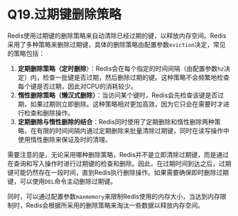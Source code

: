 # Q19.过期键删除策略

Redis使用过期键的删除策略来自动清除已经过期的键，以释放内存空间。Redis采用了多种策略来删除过期键，具体的删除策略由配置参数`eviction`决定，常见的策略包括：

1. **定期删除策略（定时删除**）：Redis会在每个指定的时间间隔（由配置参数`hz`决定）内，检查一批键是否过期，然后删除过期的键。这种策略不会频繁地检查每个键是否过期，因此对CPU的消耗较少。
2. **惰性删除策略（懒汉式删除）**：当访问某个键时，Redis会先检查该键是否过期，如果过期则立即删除。这种策略相对更加高效，因为它只会在需要时才进行检查和删除操作。
3. **定期删除与惰性删除的结合**：Redis同时使用了定期删除和惰性删除两种策略，在有限的时间间隔内通过定期删除来批量清除过期键，同时在读写操作中使用惰性删除来保证及时的清理。

需要注意的是，无论采用哪种删除策略，Redis并不是立即清除过期键，而是通过在查询和写入操作时进行过期键的检查和删除。因此，在过期时间到达之后，过期键可能仍然存在一段时间，直到Redis执行删除操作。如果需要确保即时删除过期键，可以使用`DEL`命令主动删除过期键。

同时，可以通过配置参数`maxmemory`来限制Redis使用的内存大小，当达到内存限制时，Redis会根据所采用的删除策略来淘汰一些数据以释放内存空间。

